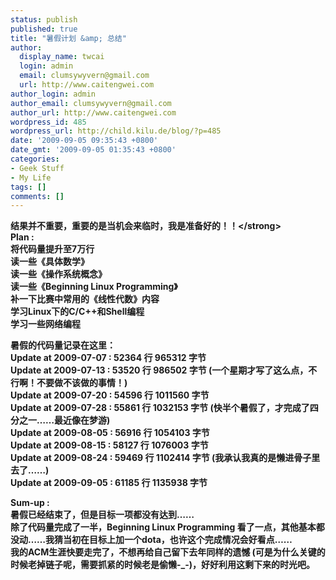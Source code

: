 ```yaml
---
status: publish
published: true
title: "暑假计划 &amp; 总结"
author:
  display_name: twcai
  login: admin
  email: clumsywyvern@gmail.com
  url: http://www.caitengwei.com
author_login: admin
author_email: clumsywyvern@gmail.com
author_url: http://www.caitengwei.com
wordpress_id: 485
wordpress_url: http://child.kilu.de/blog/?p=485
date: '2009-09-05 09:35:43 +0800'
date_gmt: '2009-09-05 01:35:43 +0800'
categories:
- Geek Stuff
- My Life
tags: []
comments: []
---
```

<p><strong>结果并不重要，重要的是当机会来临时，我是准备好的！！<&#47;strong><br />
Plan :<br />
将代码量提升至7万行<br />
读一些《具体数学》<br />
读一些《操作系统概念》<br />
读一些《Beginning Linux Programming》<br />
补一下比赛中常用的《线性代数》内容<br />
学习Linux下的C&#47;C++和Shell编程<br />
学习一些网络编程</p>
<p>暑假的代码量记录在这里：<br />
Update at 2009-07-07 : 52364 行      965312 字节<br />
Update at 2009-07-13 : 53520 行      986502 字节 (一个星期才写了这么点，不行啊！不要做不该做的事情！)<br />
Update at 2009-07-20 : 54596 行      1011560 字节<br />
Update at 2009-07-28 : 55861 行      1032153 字节 (快半个暑假了，才完成了四分之一&hellip;&hellip;最近像在梦游)<br />
Update at 2009-08-05 : 56916 行      1054103 字节<br />
Update at 2009-08-15 : 58127 行      1076003 字节<br />
Update at 2009-08-24 : 59469 行      1102414 字节 (我承认我真的是懒进骨子里去了&hellip;&hellip;)<br />
Update at 2009-09-05 : 61185 行      1135938 字节</p>
<p>Sum-up :<br />
暑假已经结束了，但是目标一项都没有达到&hellip;&hellip;<br />
除了代码量完成了一半，Beginning Linux Programming 看了一点，其他基本都没动&hellip;&hellip;我猜当初在目标上加一个dota，也许这个完成情况会好看点&hellip;&hellip;<br />
我的ACM生涯快要走完了，不想再给自己留下去年同样的遗憾 (可是为什么关键的时候老掉链子呢，需要抓紧的时候老是偷懒-_-)，好好利用这剩下来的时光吧。</p>
